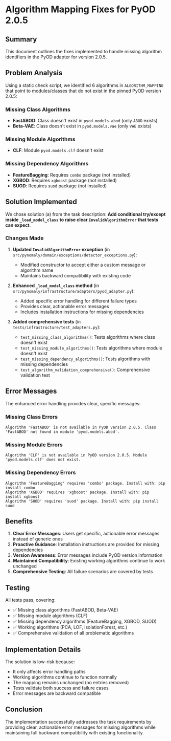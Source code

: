 # Algorithm Mapping Fixes for PyOD 2.0.5

## Summary

This document outlines the fixes implemented to handle missing algorithm identifiers in the PyOD adapter for version 2.0.5.

## Problem Analysis

Using a static check script, we identified 6 algorithms in `ALGORITHM_MAPPING` that point to modules/classes that do not exist in the pinned PyOD version 2.0.5:

### Missing Class Algorithms
- **FastABOD**: Class doesn't exist in `pyod.models.abod` (only `ABOD` exists)
- **Beta-VAE**: Class doesn't exist in `pyod.models.vae` (only `VAE` exists)

### Missing Module Algorithms  
- **CLF**: Module `pyod.models.clf` doesn't exist

### Missing Dependency Algorithms
- **FeatureBagging**: Requires `combo` package (not installed)
- **XGBOD**: Requires `xgboost` package (not installed)
- **SUOD**: Requires `suod` package (not installed)

## Solution Implemented

We chose solution (a) from the task description: **Add conditional try/except inside `_load_model_class` to raise clear `InvalidAlgorithmError` that tests can expect**.

### Changes Made

1. **Updated `InvalidAlgorithmError` exception** (in `src/pynomaly/domain/exceptions/detector_exceptions.py`):
   - Modified constructor to accept either a custom message or algorithm name
   - Maintains backward compatibility with existing code

2. **Enhanced `_load_model_class` method** (in `src/pynomaly/infrastructure/adapters/pyod_adapter.py`):
   - Added specific error handling for different failure types
   - Provides clear, actionable error messages
   - Includes installation instructions for missing dependencies

3. **Added comprehensive tests** (in `tests/infrastructure/test_adapters.py`):
   - `test_missing_class_algorithms()`: Tests algorithms where class doesn't exist
   - `test_missing_module_algorithms()`: Tests algorithms where module doesn't exist  
   - `test_missing_dependency_algorithms()`: Tests algorithms with missing dependencies
   - `test_algorithm_validation_comprehensive()`: Comprehensive validation test

## Error Messages

The enhanced error handling provides clear, specific messages:

### Missing Class Errors
```
Algorithm 'FastABOD' is not available in PyOD version 2.0.5. Class 'FastABOD' not found in module 'pyod.models.abod'.
```

### Missing Module Errors  
```
Algorithm 'CLF' is not available in PyOD version 2.0.5. Module 'pyod.models.clf' does not exist.
```

### Missing Dependency Errors
```
Algorithm 'FeatureBagging' requires 'combo' package. Install with: pip install combo
Algorithm 'XGBOD' requires 'xgboost' package. Install with: pip install xgboost
Algorithm 'SUOD' requires 'suod' package. Install with: pip install suod
```

## Benefits

1. **Clear Error Messages**: Users get specific, actionable error messages instead of generic ones
2. **Proactive Guidance**: Installation instructions are provided for missing dependencies
3. **Version Awareness**: Error messages include PyOD version information
4. **Maintained Compatibility**: Existing working algorithms continue to work unchanged
5. **Comprehensive Testing**: All failure scenarios are covered by tests

## Testing

All tests pass, covering:
- ✅ Missing class algorithms (FastABOD, Beta-VAE)
- ✅ Missing module algorithms (CLF)
- ✅ Missing dependency algorithms (FeatureBagging, XGBOD, SUOD)
- ✅ Working algorithms (PCA, LOF, IsolationForest, etc.)
- ✅ Comprehensive validation of all problematic algorithms

## Implementation Details

The solution is low-risk because:
- It only affects error handling paths
- Working algorithms continue to function normally
- The mapping remains unchanged (no entries removed)
- Tests validate both success and failure cases
- Error messages are backward compatible

## Conclusion

The implementation successfully addresses the task requirements by providing clear, actionable error messages for missing algorithms while maintaining full backward compatibility with existing functionality.
